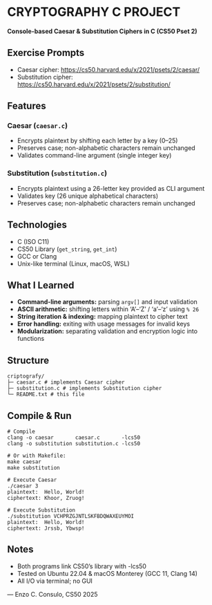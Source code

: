 # CRYPTOGRAPHY C PROJECT

**Console-based Caesar & Substitution Ciphers in C (CS50 Pset 2)**

## Exercise Prompts
- Caesar cipher:     https://cs50.harvard.edu/x/2021/psets/2/caesar/  
- Substitution cipher: https://cs50.harvard.edu/x/2021/psets/2/substitution/  

## Features
### Caesar (`caesar.c`)
- Encrypts plaintext by shifting each letter by a key (0–25)  
- Preserves case; non-alphabetic characters remain unchanged  
- Validates command-line argument (single integer key)  

### Substitution (`substitution.c`)
- Encrypts plaintext using a 26-letter key provided as CLI argument  
- Validates key (26 unique alphabetical characters)  
- Preserves case; non-alphabetic characters remain unchanged  

## Technologies
- C (ISO C11)  
- CS50 Library (`get_string`, `get_int`)  
- GCC or Clang  
- Unix-like terminal (Linux, macOS, WSL)  

## What I Learned
- **Command-line arguments:** parsing `argv[]` and input validation  
- **ASCII arithmetic:** shifting letters within ‘A’–‘Z’ / ‘a’–‘z’ using `% 26`  
- **String iteration & indexing:** mapping plaintext to cipher text  
- **Error handling:** exiting with usage messages for invalid keys  
- **Modularization:** separating validation and encryption logic into functions  

## Structure
```
criptografy/
├─ caesar.c # implements Caesar cipher
├─ substitution.c # implements Substitution cipher
└─ README.txt # this file
```
## Compile & Run
```
# Compile
clang -o caesar       caesar.c       -lcs50
clang -o substitution substitution.c -lcs50

# Or with Makefile:
make caesar
make substitution

# Execute Caesar
./caesar 3
plaintext:  Hello, World!
ciphertext: Khoor, Zruog!

# Execute Substitution
./substitution VCHPRZGJNTLSKFBDQWAXEUYMOI
plaintext:  Hello, World!
ciphertext: Jrssb, Ybwsp!
```
## Notes
- Both programs link CS50’s library with -lcs50
- Tested on Ubuntu 22.04 & macOS Monterey (GCC 11, Clang 14)
- All I/O via terminal; no GUI

— Enzo C. Consulo, CS50 2025
